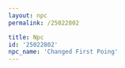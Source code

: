 ```yaml
---
layout: npc
permalink: /25022802

title: Npc
id: '25022802'
npc_name: 'Changed First Poing'
---
```

